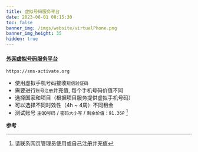 ```yaml
---
title: 虚拟号码服务平台
date: 2023-08-01 08:15:30
toc: false
banner_img: /imgs/website/virtualPhone.png
banner_img_height: 35
hidden: true
---
```


<style>
.navbar.scrolling-navbar {
    background-color: var(--navbar-bg-color) !important;
    opacity: 0.8;
}
</style>

#### [外网虚拟号码服务平台](https://sms-activate.org)

```copy
https://sms-activate.org
```

- 使用虚拟手机号码接收`短信验证码`
- 需要进行`账号注册`并充值, 每个手机号码价值不同
- 选择国家和项目（根据项目服务提供虚拟手机号码）
- 可以选择不同时效性（4h ~ 4周）不同租金
- 测试账号 `主QQ号码` / `密码大小写` / `剩余价值：91.36₽` [^1]

**参考**

[^1]: <span>请联系网页管理员使用或自己注册并充值</span>
